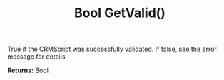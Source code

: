 ﻿---
uid: crmscript_ref_NSCRMScriptResult_GetValid
title: Bool GetValid()
intellisense: NSCRMScriptResult.GetValid
keywords: NSCRMScriptResult, GetValid
so.topic: reference
---

True if the CRMScript was successfully validated. If false, see the error message for details

**Returns:** Bool


